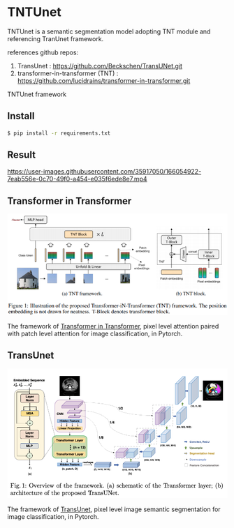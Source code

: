 # TNTUnet

TNTUnet is a semantic segmentation model adopting TNT module and referencing TranUnet framework.

references github repos:
1. TransUnet : https://github.com/Beckschen/TransUNet.git
2. transformer-in-transformer (TNT) : https://github.com/lucidrains/transformer-in-transformer.git

TNTUnet framework

## Install

```bash
$ pip install -r requirements.txt
```

## Result

https://user-images.githubusercontent.com/35917050/166054922-7eab556e-0c70-49f0-a454-e035f6ede8e7.mp4

<!-- <img src="./img/real.png" width="200px"></img>
<img src="./img/depth.png" width="200px"></img>
<img src="./img/mask.png" width="200px"></img>
<img src="./img/pred.png" width="200px"></img>
real || depth || mask || pred -->

## Transformer in Transformer

<img src="./img/tnt.png" width="600px"></img>

The framework of <a href="https://arxiv.org/abs/2103.00112">Transformer in Transformer</a>, pixel level attention paired with patch level attention for image classification, in Pytorch.

## TransUnet

<img src="./img/TransUnet.png" width="600px"></img>

The framework of <a href="https://arxiv.org/abs/1505.04597">TransUnet</a>, pixel level image semantic segmentation for image classification, in Pytorch.

<!-- ## Citations

```bibtex
@misc{han2021transformer,
    title   = {Transformer in Transformer}, 
    author  = {Kai Han and An Xiao and Enhua Wu and Jianyuan Guo and Chunjing Xu and Yunhe Wang},
    year    = {2021},
    eprint  = {2103.00112},
    archivePrefix = {arXiv},
    primaryClass = {cs.CV}
}
``` -->
